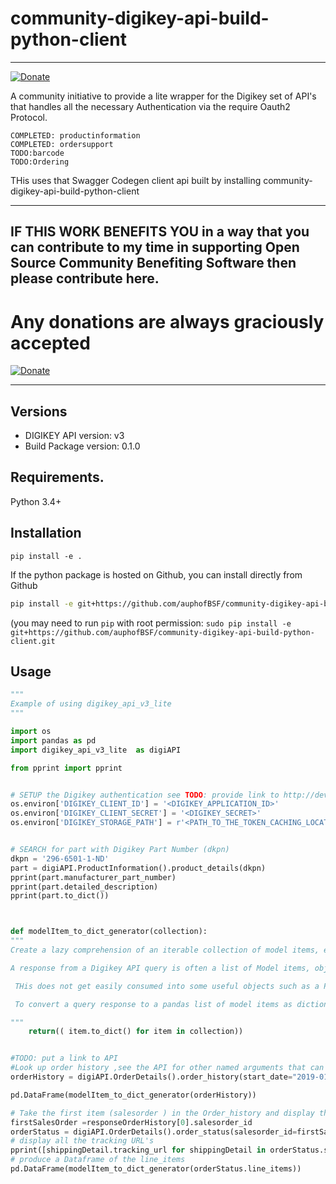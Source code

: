 # community-digikey-api-build-python-client
---------
[![Donate](https://img.shields.io/badge/Donate-PayPal-green.svg)](https://www.paypal.com/cgi-bin/webscr?cmd=_s-xclick&hosted_button_id=ZHPF7ZLDCYEYY&source=url)

A community initiative to provide a lite wrapper for the Digikey set of API's  that handles all the necessary Authentication via the require Oauth2 Protocol.


    COMPLETED: productinformation
    COMPLETED: ordersupport
    TODO:barcode
    TODO:Ordering

THis uses that Swagger Codegen client api built by installing community-digikey-api-build-python-client


------------
## IF THIS WORK BENEFITS YOU in a way that you can contribute to my time in supporting Open Source Community Benefiting Software then please contribute here. 

# Any donations are always graciously accepted

[![Donate](https://img.shields.io/badge/Donate-PayPal-green.svg)](https://www.paypal.com/cgi-bin/webscr?cmd=_s-xclick&hosted_button_id=ZHPF7ZLDCYEYY&source=url)

---------------------


## Versions
- DIGIKEY API version: v3
- Build Package version: 0.1.0

## Requirements.

Python 3.4+

## Installation

`pip install -e .`

If the python package is hosted on Github, you can install directly from Github

```sh
pip install -e git+https://github.com/auphofBSF/community-digikey-api-build-python-client.git
```
(you may need to run `pip` with root permission: `sudo pip install -e git+https://github.com/auphofBSF/community-digikey-api-build-python-client.git`


## Usage

```python
"""
Example of using digikey_api_v3_lite
"""

import os
import pandas as pd
import digikey_api_v3_lite  as digiAPI

from pprint import pprint


# SETUP the Digikey authentication see TODO: provide link to http://developer.digkey.com........
os.environ['DIGIKEY_CLIENT_ID'] = '<DIGIKEY_APPLICATION_ID>'
os.environ['DIGIKEY_CLIENT_SECRET'] = '<DIGIKEY_SECRET>'
os.environ['DIGIKEY_STORAGE_PATH'] = r'<PATH_TO_THE_TOKEN_CACHING_LOCATION>'


# SEARCH for part with Digikey Part Number (dkpn)
dkpn = '296-6501-1-ND'
part = digiAPI.ProductInformation().product_details(dkpn)
pprint(part.manufacturer_part_number)
pprint(part.detailed_description)
pprint(part.to_dict())



def modelItem_to_dict_generator(collection):
"""
Create a lazy comprehension of an iterable collection of model items, effectively returning a generator.

A response from a Digikey API query is often a list of Model items, objects of the particular class representing a model item.

 THis does not get easily consumed into some useful objects such as a Pandas DataFrame that would typically take a dictionary object.

 To convert a query response to a pandas list of model items as dictionary in an efficient manner I would suggest to use a lazy list comprehension, effectively returning a generator on the API response, that Pandas Dataframe can consume.

"""
    return(( item.to_dict() for item in collection))


#TODO: put a link to API
#Look up order history ,see the API for other named arguments that can be passed to the order_history or other queries
orderHistory = digiAPI.OrderDetails().order_history(start_date="2019-01-01", end_date="2020-01-01")

pd.DataFrame(modelItem_to_dict_generator(orderHistory))

# Take the first item (salesorder ) in the Order_history and display the order lines
firstSalesOrder =responseOrderHistory[0].salesorder_id
orderStatus = digiAPI.OrderDetails().order_status(salesorder_id=firstSalesOrder)
# display all the tracking URL's
pprint([shippingDetail.tracking_url for shippingDetail in orderStatus.shipping_details])
# produce a Dataframe of the line_items
pd.DataFrame(modelItem_to_dict_generator(orderStatus.line_items))

```
